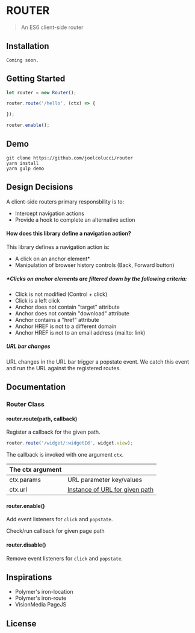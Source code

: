 # ROUTER
> An ES6 client-side router

## Installation
```
Coming soon.
```

## Getting Started
```javascript
let router = new Router();

router.route('/hello', (ctx) => {

});

router.enable();
```

## Demo
```
git clone https://github.com/joelcolucci/router
yarn install
yarn gulp demo
```

## Design Decisions
A client-side routers primary responsbility is to:
* Intercept navigation actions
* Provide a hook to complete an alternative action

#### How does this library define a navigation action?
 This library defines a navigation action is:
* A click on an anchor element*
* Manipulation of browser history controls (Back, Forward button)

##### *Clicks on anchor elements are filtered down by the following criteria:
* Click is not modified (Control + click)
* Click is a left click
* Anchor does not contain "target" attribute
* Anchor does not contain "download" attribute
* Anchor contains a "href" attribute
* Anchor HREF is not to a different domain
* Anchor HREF is not to an email address (mailto: link)

##### URL bar changes
URL changes in the URL bar trigger a popstate event. We catch this event
and run the URL against the registered routes.

## Documentation
### Router Class

#### router.route(path, callback)
Register a callback for the given path.

```javascript
router.route('/widget/:widgetId', widget.view);
```

The callback is invoked with one argument `ctx`.

|  The ctx argument | |
| ---------- | ------ |
| ctx.params | URL parameter key/values |
| ctx.url | [Instance of URL for given path](https://developer.mozilla.org/en-US/docs/Web/API/URL) |


#### router.enable()
Add event listeners for `click` and `popstate`.

Check/run callback for given page path

#### router.disable()
Remove event listeners for `click` and `popstate`.

## Inspirations
* Polymer's iron-location
* Polymer's iron-route
* VisionMedia PageJS

## License